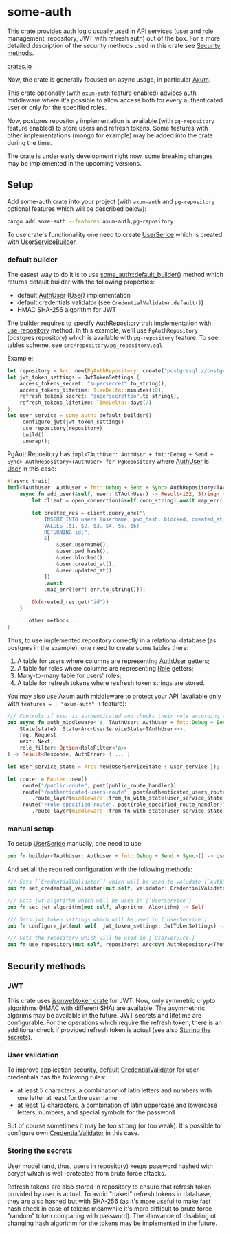 # some-auth
This crate provides auth logic usually used in API services (user and role management, repository, JWT with refresh auth) out of the box.
For a more detailed description of the security methods used in this crate see [Security methods](#Security-methods).

[crates.io](https://crates.io/crates/some-auth)

Now, the crate is generally focused on async usage, in particular [Axum](https://github.com/tokio-rs/axum).

This crate optionally (with `axum-auth` feature enabled) advices auth middleware where it's possible to allow access both for every authenticated user or only for the specified roles.

Now, postgres repository implementation is available (with `pg-repository` feature enabled) to store users and refresh tokens.
Some features with other implementations (mongo for example) may be added into the crate during the time.

The crate is under early development right now, some breaking changes may be implemented in the upcoming versions.

## Setup
Add some-auth crate into your project (with `axum-auth` and `pg-repository` optional features which will be described below):
```bash
cargo add some-auth --features axum-auth,pg-repository
```

To use crate's functionallity one need to create [UserSerice](https://docs.rs/some-auth/latest/some_auth/struct.UserService.html) which is created with [UserServiceBuilder](https://docs.rs/some-auth/latest/some_auth/struct.UserServiceBuilder.html).
### default builder
The easest way to do it is to use [some_auth::default_builder()](https://docs.rs/some-auth/latest/some_auth/fn.default_builder.html) method which returns default builder with the following properties:
- default [AuthUser](https://docs.rs/some-auth/latest/some_auth/trait.AuthUser.html) ([User](https://docs.rs/some-auth/latest/some_auth/struct.User.html)) implementation
- default credentials validator (see `CredentialValidator.default()`)
- HMAC SHA-256 algorithm for JWT

The builder requires to specify [AuthRepository](https://docs.rs/some-auth/latest/some_auth/trait.AuthRepository.html) trait implementation with [use_repository](https://docs.rs/some-auth/latest/some_auth/struct.UserServiceBuilder.html#method.use_repository) method.
In this example, we'll use `PgAuthRepository` (postgres repository) which is available with `pg-repository` feature. To see tables scheme, see `src/repository/pg_repository.sql`

Example:
```rust
let repository = Arc::new(PgAuthRepository::create("postgresql://postgres:postgres@localhost:5432/postgres".to_string()).await.unwrap());
let jwt_token_settings = JwtTokenSettings {
    access_tokens_secret: "supersecret".to_string(),
    access_tokens_lifetime: TimeDelta::minutes(10),
    refresh_tokens_secret: "supersecrettoo".to_string(),
    refresh_tokens_lifetime: TimeDelta::days(7)
};
let user_service = some_auth::default_builder()
    .configure_jwt(jwt_token_settings)
    .use_repository(repository)
    .build()
    .unwrap();
```

PgAuthRepository has `impl<TAuthUser: AuthUser + fmt::Debug + Send + Sync> AuthRepository<TAuthUser> for PgRepository` where [AuthUser](https://docs.rs/some-auth/latest/some_auth/trait.AuthUser.html) is [User](https://docs.rs/some-auth/latest/some_auth/struct.User.html) in this case:
```rust
#[async_trait]
impl<TAuthUser: AuthUser + fmt::Debug + Send + Sync> AuthRepository<TAuthUser> for PgRepository {
    async fn add_user(&self, user: &TAuthUser) -> Result<i32, String> {
        let client = open_connection(&self.conn_string).await.map_err(|err| err.to_string())?;

        let created_res = client.query_one("\
            INSERT INTO users (username, pwd_hash, blocked, created_at, updated_at)
            VALUES ($1, $2, $3, $4, $5, $6)
            RETURNING id;",
            &[
                &user.username(),
                &user.pwd_hash(),
                &user.blocked(),
                &user.created_at(),
                &user.updated_at()
            ])
            .await
            .map_err(|err| err.to_string())?;

        Ok(created_res.get("id"))
    }

    ...other methods...
}
```

Thus, to use implemented repository correctly in a relational database (as postgres in the example), one need to create some tables there:
1. A table for users where columns are representing [AuthUser](https://docs.rs/some-auth/latest/some_auth/trait.AuthUser.html) getters;
2. A table for roles where columns are representing [Role](https://docs.rs/some-auth/latest/some_auth/struct.Role.html) getters;
3. Many-to-many table for users' roles;
4. A table for refresh tokens where resfresh token strings are stored.

You may also use Axum auth middleware to protect your API (available only with `features = [ "axum-auth" ]` feature):
```rust
/// Controls if user is authenticated and checks their role according to [`RoleFilter`]
pub async fn auth_middleware<'a, TAuthUser: AuthUser + fmt::Debug + Send + Sync>(
    State(state): State<Arc<UserServiceState<TAuthUser>>>,
    req: Request,
    next: Next,
    role_filter: Option<RoleFilter<'a>>
) -> Result<Response, AuthError> { ... }
```

```rust
let user_service_state = Arc::new(UserServiceState { user_service });

let router = Router::new()
    .route("/public-route", post(public_route_handler))
    .route("/authenticated-users-route", post(authenticated_users_route_handler))
        .route_layer(middleware::from_fn_with_state(user_service_state, |state, req, next| some_auth::auth_middleware(state, req, next, None))) // None as this route is available for every authenticated user
    .route("/role-specified-route", post(role_specified_route_handler))
        .route_layer(middleware::from_fn_with_state(user_service_state, |state, req, next| some_auth::auth_middleware(state, req, next, Some(vec!["admin", "backoffice"])))) // this route is available only for authenticated users with "admin" or "backoffice" role
```

### manual setup
To setup [UserSerice](https://docs.rs/some-auth/latest/some_auth/struct.UserService.html) manually, one need to use:
```rust
pub fn builder<TAuthUser: AuthUser + fmt::Debug + Send + Sync>() -> UserServiceBuilder<TAuthUser>
```

And set all the required configuration with the following methods:
```rust
/// Sets [`CredentialValidator`] which will be used to valudate [`AuthUser`] credentials in [`UserService`]
pub fn set_credential_validator(mut self, validator: CredentialValidator) -> Self

/// Sets jwt algorithm which will be used in [`UserService`]
pub fn set_jwt_algorithm(mut self, algorithm: Algorithm) -> Self

/// Sets jwt token settings which will be used in [`UserService`]
pub fn configure_jwt(mut self, jwt_token_settings: JwtTokenSettings) -> Self

/// Sets the repository which will be used in [`UserService`]
pub fn use_repository(mut self, repository: Arc<dyn AuthRepository<TAuthUser> + Sync + Send>) -> Self
```

## Security methods
### JWT
This crate uses [jsonwebtoken crate](https://github.com/Keats/jsonwebtoken) for JWT. Now, only symmetric crypto algorithms (HMAC with different SHA) are available. The asymmethric algorims may be available in the future. JWT secrets and lifetime are configurable.
For the operations which require the refresh token, there is an additional check if provided refresh token is actual (see also [Storing the secrets](#Storing-the-secrets)).

### User validation
To improve application security, default [CredentialValidator](https://docs.rs/some-auth/latest/some_auth/struct.CredentialValidator.html) for user credentials has the following rules:
- at least 5 characters, a combination of latin letters and numbers with one letter at least for the username
- at least 12 characters, a combination of latin uppercase and lowercase letters, numbers, and special symbols for the password

But of course sometimes it may be too strong (or too weak). It's possible to configure own [CredentialValidator](https://docs.rs/some-auth/latest/some_auth/struct.CredentialValidator.html) in this case.

### Storing the secrets
User model (and, thus, users in repository) keeps password hashed with bcrypt which is well-protected from brute force attacks.

Refresh tokens are also stored in repository to ensure that refresh token provided by user is actual. To avoid "naked" refresh tokens in database, they are also hashed but with SHA-256 (as it's more useful to make fast hash check in case of tokens meanwhile it's more difficult to brute force "random" token comparing with password). The allowance of disabling ot changing hash algorithm for the tokens may be implemented in the future.